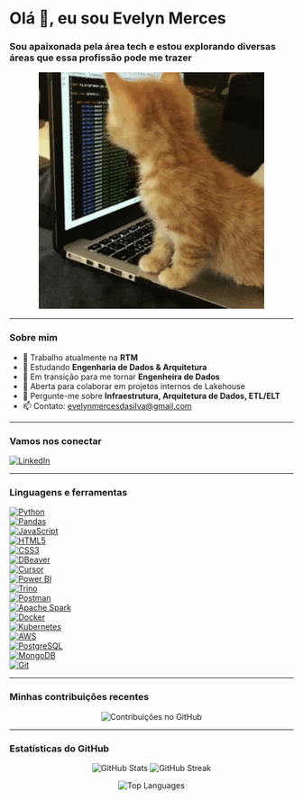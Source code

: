 # Olá 👋, eu sou Evelyn Merces

### Sou apaixonada pela área tech e estou explorando diversas áreas que essa profissão pode me trazer

<p align="center">
  <img src=".github/gatocodando.gif" alt="Gato codando" width="400" />
</p>

---

### Sobre mim

- 🔭 Trabalho atualmente na **RTM**
- 🌱 Estudando **Engenharia de Dados & Arquitetura**
- 🎯 Em transição para me tornar **Engenheira de Dados**
- 👯 Aberta para colaborar em projetos internos de Lakehouse
- 💬 Pergunte-me sobre **Infraestrutura, Arquitetura de Dados, ETL/ELT**
- 📫 Contato: [evelynmercesdasilva@gmail.com](mailto:evelynmercesdasilva@gmail.com)

---

### Vamos nos conectar

[![LinkedIn](https://img.shields.io/badge/-LinkedIn-0A66C2?style=flat-square&logo=linkedin&logoColor=white)](https://www.linkedin.com/in/evelyn-merc%C3%AAs-b8967a181/)

---

### Linguagens e ferramentas

[![Python](https://img.shields.io/badge/-Python-3776AB?style=flat-square&logo=python&logoColor=white)](https://www.python.org/)  
[![Pandas](https://img.shields.io/badge/-Pandas-150458?style=flat-square&logo=pandas&logoColor=white)](https://pandas.pydata.org/)  
[![JavaScript](https://img.shields.io/badge/-JavaScript-F7DF1E?style=flat-square&logo=javascript&logoColor=black)](https://developer.mozilla.org/en-US/docs/Web/JavaScript)  
[![HTML5](https://img.shields.io/badge/-HTML5-E34F26?style=flat-square&logo=html5&logoColor=white)](https://developer.mozilla.org/en-US/docs/Web/Guide/HTML/HTML5)  
[![CSS3](https://img.shields.io/badge/-CSS3-1572B6?style=flat-square&logo=css3&logoColor=white)](https://developer.mozilla.org/en-US/docs/Web/CSS)  
[![DBeaver](https://img.shields.io/badge/-DBeaver-4A4A4A?style=flat-square&logo=dbeaver&logoColor=white)](https://dbeaver.io/)  
[![Cursor](https://img.shields.io/badge/-Cursor-0052CC?style=flat-square&logo=cursor&logoColor=white)](https://cursor.so/)  
[![Power BI](https://img.shields.io/badge/-Power%20BI-F2C811?style=flat-square&logo=microsoft-power-bi&logoColor=black)](https://powerbi.microsoft.com/)  
[![Trino](https://img.shields.io/badge/-Trino-6A1B9A?style=flat-square&logo=trino&logoColor=white)](https://trino.io/)  
[![Postman](https://img.shields.io/badge/-Postman-FF6C37?style=flat-square&logo=postman&logoColor=white)](https://www.postman.com/)  
[![Apache Spark](https://img.shields.io/badge/-Apache%20Spark-E25A1C?style=flat-square&logo=apache-spark&logoColor=white)](https://spark.apache.org/)  
[![Docker](https://img.shields.io/badge/-Docker-2496ED?style=flat-square&logo=docker&logoColor=white)](https://www.docker.com/)  
[![Kubernetes](https://img.shields.io/badge/-Kubernetes-326CE5?style=flat-square&logo=kubernetes&logoColor=white)](https://kubernetes.io/)  
[![AWS](https://img.shields.io/badge/-AWS-232F3E?style=flat-square&logo=amazon-aws&logoColor=white)](https://aws.amazon.com/)  
[![PostgreSQL](https://img.shields.io/badge/-PostgreSQL-336791?style=flat-square&logo=postgresql&logoColor=white)](https://www.postgresql.org/)  
[![MongoDB](https://img.shields.io/badge/-MongoDB-47A248?style=flat-square&logo=mongodb&logoColor=white)](https://www.mongodb.com/)  
[![Git](https://img.shields.io/badge/-Git-F05032?style=flat-square&logo=git&logoColor=white)](https://git-scm.com/)

---

### Minhas contribuições recentes

<p align="center">
  <img src="https://github.com/EvelynMerces/EvelynMerces/blob/output/github-contribution-grid-snake-dark.svg" alt="Contribuições no GitHub" width="400" />
</p>

---

### Estatísticas do GitHub

<p align="center">
  <img src="https://github-readme-stats.vercel.app/api?username=EvelynMerces&show_icons=true&theme=radical" alt="GitHub Stats" width="320" />
  <img src="https://github-readme-streak-stats.herokuapp.com/?user=EvelynMerces&theme=radical" alt="GitHub Streak" width="320" />
</p>

<p align="center">
  <img src="https://github-readme-stats.vercel.app/api/top-langs/?username=EvelynMerces&layout=compact&theme=radical" alt="Top Languages" width="680" />
</p>
